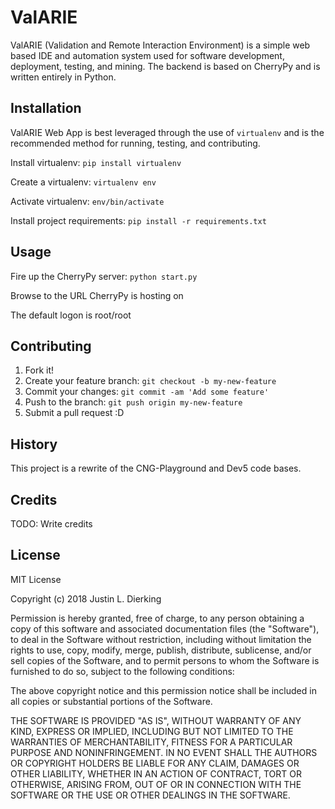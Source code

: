 # ValARIE

ValARIE (Validation and Remote Interaction Environment) is a simple web based IDE and
automation system used for software development, deployment, testing, and mining. The
backend is based on CherryPy and is written entirely in Python. 

## Installation

ValARIE Web App is best leveraged through the use of `virtualenv` and is the recommended method
for running, testing, and contributing. 

Install virtualenv: `pip install virtualenv`

Create a virtualenv: `virtualenv env`

Activate virtualenv: `env/bin/activate`

Install project requirements: `pip install -r requirements.txt` 

## Usage
Fire up the CherryPy server: `python start.py`

Browse to the URL CherryPy is hosting on

The default logon is root/root

## Contributing

1. Fork it!
2. Create your feature branch: `git checkout -b my-new-feature`
3. Commit your changes: `git commit -am 'Add some feature'`
4. Push to the branch: `git push origin my-new-feature`
5. Submit a pull request :D

## History

This project is a rewrite of the CNG-Playground and Dev5 code bases.

## Credits

TODO: Write credits

## License

MIT License

Copyright (c) 2018 Justin L. Dierking

Permission is hereby granted, free of charge, to any person obtaining a copy
of this software and associated documentation files (the "Software"), to deal
in the Software without restriction, including without limitation the rights
to use, copy, modify, merge, publish, distribute, sublicense, and/or sell
copies of the Software, and to permit persons to whom the Software is
furnished to do so, subject to the following conditions:

The above copyright notice and this permission notice shall be included in all
copies or substantial portions of the Software.

THE SOFTWARE IS PROVIDED "AS IS", WITHOUT WARRANTY OF ANY KIND, EXPRESS OR
IMPLIED, INCLUDING BUT NOT LIMITED TO THE WARRANTIES OF MERCHANTABILITY,
FITNESS FOR A PARTICULAR PURPOSE AND NONINFRINGEMENT. IN NO EVENT SHALL THE
AUTHORS OR COPYRIGHT HOLDERS BE LIABLE FOR ANY CLAIM, DAMAGES OR OTHER
LIABILITY, WHETHER IN AN ACTION OF CONTRACT, TORT OR OTHERWISE, ARISING FROM,
OUT OF OR IN CONNECTION WITH THE SOFTWARE OR THE USE OR OTHER DEALINGS IN THE
SOFTWARE.
